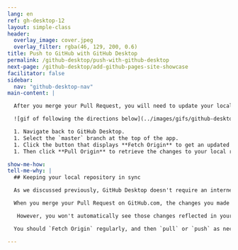 ```yaml
---
lang: en
ref: gh-desktop-12
layout: simple-class
header:
  overlay_image: cover.jpeg
  overlay_filter: rgba(46, 129, 200, 0.6)
title: Push to GitHub with GitHub Desktop
permalink: /github-desktop/push-with-github-desktop
next-page: /github-desktop/add-github-pages-site-showcase
facilitator: false
sidebar:
  nav: "github-desktop-nav"
main-content: |

  After you merge your Pull Request, you will need to update your local copy of the repository.

  ![gif of following the directions below](../images/gifs/github-desktop/sync-changes.gif)

  1. Navigate back to GitHub Desktop.
  1. Select the `master` branch at the top of the app.
  1. Click the button that displays **Fetch Origin** to get an updated status for the remote repository.
  1. Then click **Pull Origin** to retrieve the changes to your local repository.

show-me-how:
tell-me-why: |
  ## Keeping your local repository in sync

  As we discussed previously, GitHub Desktop doesn't require an internet connection which means it doesn't communicate with remote repositories unless explicitly instructed to do so.

  When you merge your Pull Request on GitHub.com, the changes you made locally are merged into the `master` branch on the _remote_ repository on GitHub.

   However, you won't automatically see those changes reflected in your local copy until you get an update from _origin_.

  You should `Fetch Origin` regularly, and then `pull` or `push` as necessary to ensure you are always working with the most recent copies of the files in the repository.

---
```

